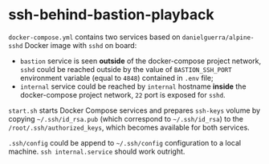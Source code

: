 # ssh-behind-bastion-playback

`docker-compose.yml` contains two services based on `danielguerra/alpine-sshd` Docker image with `sshd` on board:
- `bastion` service is seen **outside** of the docker-compose project network, `sshd` could be reached outside by the value of `BASTION_SSH_PORT` environment variable (equal to `4848`) contained in `.env` file;
- `internal` service could be reached by `internal` hostname **inside** the docker-compose project network, `22` port is exposed for `sshd`.

`start.sh` starts Docker Compose services and prepares `ssh-keys` volume by copying `~/.ssh/id_rsa.pub` (which correspond to `~/.ssh/id_rsa`) to the `/root/.ssh/authorized_keys`, which becomes available for both services.

`.ssh/config` could be append to `~/.ssh/config` configuration to a local machine. `ssh internal.service` should work outright.
